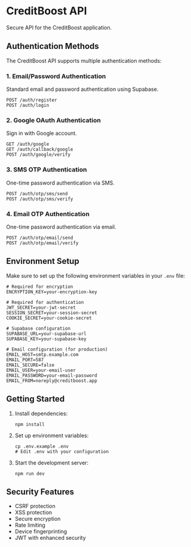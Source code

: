 # CreditBoost API

Secure API for the CreditBoost application.

## Authentication Methods

The CreditBoost API supports multiple authentication methods:

### 1. Email/Password Authentication

Standard email and password authentication using Supabase.

```
POST /auth/register
POST /auth/login
```

### 2. Google OAuth Authentication

Sign in with Google account.

```
GET /auth/google
GET /auth/callback/google
POST /auth/google/verify
```

### 3. SMS OTP Authentication

One-time password authentication via SMS.

```
POST /auth/otp/sms/send
POST /auth/otp/sms/verify
```

### 4. Email OTP Authentication

One-time password authentication via email.

```
POST /auth/otp/email/send
POST /auth/otp/email/verify
```

## Environment Setup

Make sure to set up the following environment variables in your `.env` file:

```
# Required for encryption
ENCRYPTION_KEY=your-encryption-key

# Required for authentication
JWT_SECRET=your-jwt-secret
SESSION_SECRET=your-session-secret
COOKIE_SECRET=your-cookie-secret

# Supabase configuration
SUPABASE_URL=your-supabase-url
SUPABASE_KEY=your-supabase-key

# Email configuration (for production)
EMAIL_HOST=smtp.example.com
EMAIL_PORT=587
EMAIL_SECURE=false
EMAIL_USER=your-email-user
EMAIL_PASSWORD=your-email-password
EMAIL_FROM=noreply@creditboost.app
```

## Getting Started

1. Install dependencies:
   ```
   npm install
   ```

2. Set up environment variables:
   ```
   cp .env.example .env
   # Edit .env with your configuration
   ```

3. Start the development server:
   ```
   npm run dev
   ```

## Security Features

- CSRF protection
- XSS protection
- Secure encryption
- Rate limiting
- Device fingerprinting
- JWT with enhanced security